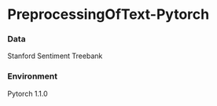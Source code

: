 # PreprocessingOfText-Pytorch



### Data
Stanford Sentiment Treebank


### Environment
Pytorch 1.1.0
